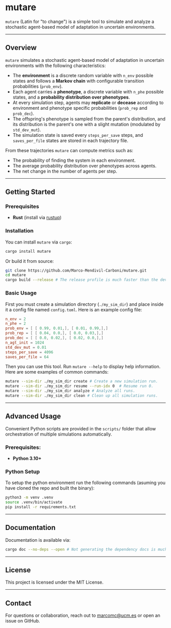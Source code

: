 # mutare

`mutare` (Latin for "to change") is a simple tool to simulate and analyze a stochastic agent-based model of adaptation in uncertain environments.

---

## Overview

`mutare` simulates a stochastic agent-based model of adaptation in uncertain environments with the following characteristics:

- The **environment** is a discrete random variable with `n_env` possible states and follows a **Markov chain** with configurable transition probabilities (`prob_env`).
- Each agent carries a **phenotype**, a discrete variable with `n_phe` possible states, and a **probability distribution over phenotypes**.
- At every simulation step, agents may **replicate** or **decease** according to environment and phenotype specific probabilities (`prob_rep` and `prob_dec`).
- The offspring's phenotype is sampled from the parent's distribution, and its distribution is the parent's one with a slight mutation (modulated by `std_dev_mut`).
- The simulation state is saved every `steps_per_save` steps, and `saves_per_file` states are stored in each trajectory file.

From these trajectories `mutare` can compute metrics such as:
- The probability of finding the system in each environment.
- The average probability distribution over phenotypes across agents.
- The net change in the number of agents per step.

---

## Getting Started

### Prerequisites

- **Rust** (install via [rustup](https://rustup.rs/))

### Installation

You can install `mutare` via `cargo`:

```bash
cargo install mutare
```

Or build it from source:

```bash
git clone https://github.com/Marco-Mendivil-Carboni/mutare.git
cd mutare
cargo build --release # The release profile is much faster than the dev profile.
```

### Basic Usage

First you must create a simulation directory (`./my_sim_dir`) and place inside it a config file named `config.toml`. Here is an example config file:

```toml
n_env = 2
n_phe = 2
prob_env = [ [ 0.99, 0.01,], [ 0.01, 0.99,],]
prob_rep = [ [ 0.04, 0.0,], [ 0.0, 0.03,],]
prob_dec = [ [ 0.0, 0.02,], [ 0.02, 0.0,],]
n_agt_init = 1024
std_dev_mut = 0.01
steps_per_save = 4096
saves_per_file = 64
```

Then you can use this tool. Run `mutare --help` to display help information. Here are some examples of common commands:

```bash
mutare --sim-dir ./my_sim_dir create # Create a new simulation run.
mutare --sim-dir ./my_sim_dir resume --run-idx 0  # Resume run 0.
mutare --sim-dir ./my_sim_dir analyze # Analyze all runs.
mutare --sim-dir ./my_sim_dir clean # Clean up all simulation runs.
```

---

## Advanced Usage

Convenient Python scripts are provided in the `scripts/` folder that allow orchestration of multiple simulations automatically.

### Prerequisites:

- **Python 3.10+**

### Python Setup

To setup the python environment run the following commands (asuming you have cloned the repo and built the binary):

```bash
python3 -m venv .venv
source .venv/bin/activate
pip install -r requirements.txt
```

---

## Documentation

Documentation is available via:

```bash
cargo doc --no-deps --open # Not generating the dependency docs is much faster.
```

---

## License

This project is licensed under the MIT License.

---

## Contact

For questions or collaboration, reach out to marcomc@ucm.es or open an issue on GitHub.

